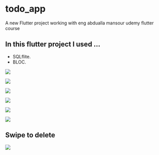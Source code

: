 # todo_app

A new Flutter project working with eng abdualla mansour udemy flutter course

## In this flutter project I used ...
- SQLflite.
- BLOC.

![](screen_shoots/1.jpg)



![](screen_shoots/2.jpg)




![](screen_shoots/3.jpg)




![](screen_shoots/4.jpg)




![](screen_shoots/5.jpg)




![](screen_shoots/6.jpg)



## Swipe to delete


![](screen_shoots/7.jpg)
